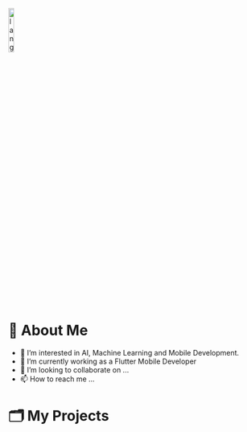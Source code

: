 <p align="left"><img width=15%" src="https://github.com/alansmathew/alansmathew/raw/master/lang.gif" alt="lang image here" /></p>


# 👋 About Me
  
- 👀 I’m interested in AI, Machine Learning and Mobile Development.
- 🌱 I’m currently working as a Flutter Mobile Developer
- 💞️ I’m looking to collaborate on ...
- 📫 How to reach me ...

# 🗂️ My Projects

<!---
vadimlee33/vadimlee33 is a ✨ special ✨ repository because its `README.md` (this file) appears on your GitHub profile.
You can click the Preview link to take a look at your changes.
--->


